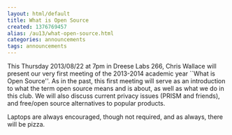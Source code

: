 ```yaml
---
layout: html/default
title: What is Open Source
created: 1376769457
alias: /au13/what-open-source.html
categories: announcements
tags: announcements
---
```

This Thursday 2013/08/22 at 7pm in Dreese Labs 266, Chris Wallace will present our very first meeting of the 2013-2014 academic year ``What is Open Source''. As in the past, this first meeting will serve as an introduction to what the term open source means and is about, as well as what we do in this club. We will also discuss current privacy issues (PRISM and friends), and free/open source alternatives to popular products.

Laptops are always encouraged, though not required, and as always, there will be pizza.
